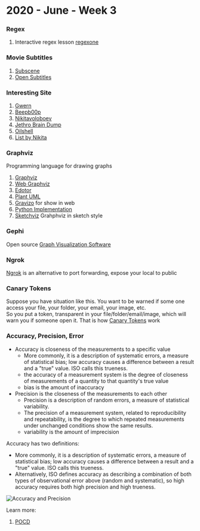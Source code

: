 # 2020 - June - Week 3

### Regex
1. Interactive regex lesson [regexone](https://regexone.com/)

### Movie Subtitles
1. [Subscene](https://subscene.com/)
2. [Open Subtitles](https://www.opensubtitles.org/)

### Interesting Site
1. [Gwern](https://www.gwern.net/About)
2. [Beepb00p](https://beepb00p.xyz/)
3. [Nikitavoloboev](https://wiki.nikitavoloboev.xyz/)
4. [Jethro Brain Dump](https://braindump.jethro.dev/)
5. [Oilshell](https://www.oilshell.org/)
6. [List by Nikita](https://wiki.nikitavoloboev.xyz/other/wiki-workflow#similar-wikis-i-liked)

### Graphviz
Programming language for drawing graphs
1. [Graphviz](http://www.graphviz.org/)
1. [Web Graphviz](http://www.webgraphviz.com/)
2. [Edotor](https://edotor.net/)
3. [Plant UML](https://plantuml.com/)
4. [Gravizo](http://www.gravizo.com/) for show in web
4. [Python Implementation](https://github.com/mingrammer/diagrams)
5. [Sketchviz](https://sketchviz.com/new) Grahphviz in sketch style

### Gephi
Open source [Graph Visualization Software](https://gephi.org/)

### Ngrok
[Ngrok](https://ngrok.com/) is an alternative to port forwarding, expose your local to public 


### Canary Tokens
Suppose you have situation like this. You want to be warned if some one access your file, your folder, your email, your image, etc.   
So you put a token, transparent in your file/folder/email/image, which will warn you if someone open it. That is how [Canary Tokens](http://canarytokens.org/) work

### Accuracy, Precision, Error
- Accuracy is closeness of the measurements to a specific value
  - More commonly, it is a description of systematic errors, a measure of statistical bias; low accuracy causes a difference between a result and a "true" value. ISO calls this trueness.
  -  the accuracy of a measurement system is the degree of closeness of measurements of a quantity to that quantity's true value
  - bias is the amount of inaccuracy
- Precision is the closeness of the measurements to each other
  - Precision is a description of random errors, a measure of statistical variability. 
  - The precision of a measurement system, related to reproducibility and repeatability, is the degree to which repeated measurements under unchanged conditions show the same results.
  - variability is the amount of imprecision

Accuracy has two definitions:
- More commonly, it is a description of systematic errors, a measure of statistical bias; low accuracy causes a difference between a result and a "true" value. ISO calls this trueness.
- Alternatively, ISO defines accuracy as describing a combination of both types of observational error above (random and systematic), so high accuracy requires both high precision and high trueness.

![Accuracy and Precision](https://upload.wikimedia.org/wikipedia/commons/thumb/3/38/Accuracy_and_precision.svg/300px-Accuracy_and_precision.svg.png)

Learn more:
1. [POCD](https://blog.pocd.com.au/scientific/understanding-precision-accuracy-and-basic-statistics/)